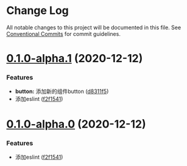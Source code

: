 # Change Log

All notable changes to this project will be documented in this file.
See [Conventional Commits](https://conventionalcommits.org) for commit guidelines.

# [0.1.0-alpha.1](https://github.com/zwsf/el-demo/compare/@el-demo/select@1.0.1-0.0.1-alpha.0.0...@el-demo/select@0.1.0-alpha.1) (2020-12-12)


### Features

* **button:** 添加新的组件button ([d8311f5](https://github.com/zwsf/el-demo/commit/d8311f586e2899c72299250f19d28486b5a00874))
* 添加eslint ([f2f1541](https://github.com/zwsf/el-demo/commit/f2f154112f6059e3fbea5b704e169fe1fca6877d))





# [0.1.0-alpha.0](https://github.com/zwsf/el-demo/compare/@el-demo/select@1.0.1-0.0.1-alpha.0.0...@el-demo/select@0.1.0-alpha.0) (2020-12-12)


### Features

* 添加eslint ([f2f1541](https://github.com/zwsf/el-demo/commit/f2f154112f6059e3fbea5b704e169fe1fca6877d))
